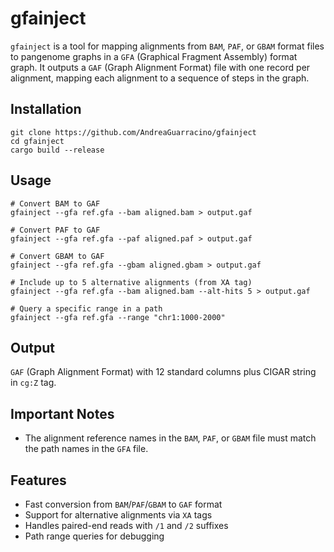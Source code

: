 # gfainject

`gfainject` is a tool for mapping alignments from `BAM`, `PAF`, or `GBAM` format files to pangenome graphs in a `GFA` (Graphical Fragment Assembly) format graph. It outputs a `GAF` (Graph Alignment Format) file with one record per alignment, mapping each alignment to a sequence of steps in the graph.

## Installation

```shell
git clone https://github.com/AndreaGuarracino/gfainject
cd gfainject
cargo build --release
```

## Usage

```shell
# Convert BAM to GAF
gfainject --gfa ref.gfa --bam aligned.bam > output.gaf

# Convert PAF to GAF  
gfainject --gfa ref.gfa --paf aligned.paf > output.gaf

# Convert GBAM to GAF  
gfainject --gfa ref.gfa --gbam aligned.gbam > output.gaf

# Include up to 5 alternative alignments (from XA tag)
gfainject --gfa ref.gfa --bam aligned.bam --alt-hits 5 > output.gaf

# Query a specific range in a path
gfainject --gfa ref.gfa --range "chr1:1000-2000"
```

## Output
`GAF` (Graph Alignment Format) with 12 standard columns plus CIGAR string in `cg:Z` tag.

## Important Notes

- The alignment reference names in the `BAM`, `PAF`, or `GBAM` file must match the path names in the `GFA` file.

## Features

- Fast conversion from `BAM`/`PAF`/`GBAM` to `GAF` format
- Support for alternative alignments via `XA` tags
- Handles paired-end reads with `/1` and `/2` suffixes
- Path range queries for debugging
